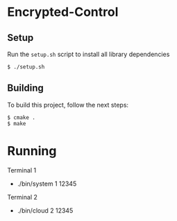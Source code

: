 # Encrypted-Control
## Setup
Run the `setup.sh` script to install all library dependencies
```
$ ./setup.sh
```

## Building
To build this project, follow the next steps:
```
$ cmake .
$ make
```
# Running 
Terminal 1
* ./bin/system 1 12345

Terminal 2
* ./bin/cloud 2 12345
